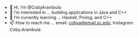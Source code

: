 - 👋 Hi, I’m @CobyArambula
- 👀 I’m interested in ... building applications in Java and C++
- 🌱 I’m currently learning ... Haskell, Prolog, and C++
- 📫 How to reach me ... email: cobya@email.sc.edu, Instagram: Coby.Arambula
